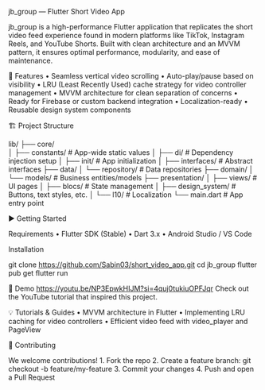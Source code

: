 jb_group — Flutter Short Video App

jb_group is a high-performance Flutter application that replicates the short video feed experience found in modern platforms like TikTok, Instagram Reels, and YouTube Shorts. Built with clean architecture and an MVVM pattern, it ensures optimal performance, modularity, and ease of maintenance.

🚀 Features
	•	Seamless vertical video scrolling
	•	Auto-play/pause based on visibility
	•	LRU (Least Recently Used) cache strategy for video controller management
	•	MVVM architecture for clean separation of concerns
	•	Ready for Firebase or custom backend integration
	•	Localization-ready
	•	Reusable design system components

🏗️ Project Structure

lib/
├── core/                
│   ├── constants/        # App-wide static values
│   ├── di/               # Dependency injection setup
│   ├── init/             # App initialization
│   ├── interfaces/       # Abstract interfaces
├── data/
│   └── repository/       # Data repositories
├── domain/
│   └── models/           # Business entities/models
├── presentation/
│   ├── views/            # UI pages
│   ├── blocs/            # State management
│   ├── design_system/    # Buttons, text styles, etc.
│   └── l10/              # Localization
└── main.dart             # App entry point

▶️ Getting Started

Requirements
	•	Flutter SDK (Stable)
	•	Dart 3.x
	•	Android Studio / VS Code

Installation

git clone https://github.com/Sabin03/short_video_app.git
cd jb_group
flutter pub get
flutter run

🎥 Demo
https://youtu.be/NP3EpwkHIJM?si=4quj0tukiuOPFJqr
Check out the YouTube tutorial that inspired this project.

💡 Tutorials & Guides
	•	MVVM architecture in Flutter
	•	Implementing LRU caching for video controllers
	•	Efficient video feed with video_player and PageView

🤝 Contributing

We welcome contributions!
	1.	Fork the repo
	2.	Create a feature branch: git checkout -b feature/my-feature
	3.	Commit your changes
	4.	Push and open a Pull Request

 
